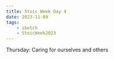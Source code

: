```yaml
---
title: Stoic Week Day 4
date: 2023-11-09
tags:
    - sketch
    - StoicWeek2023
---
```


Thursday: Caring for ourselves and others
